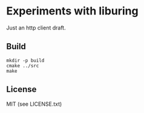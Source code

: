 # Experiments with liburing

Just an http client draft.


## Build

```
mkdir -p build
cmake ../src
make
```


## License

MIT (see LICENSE.txt)
